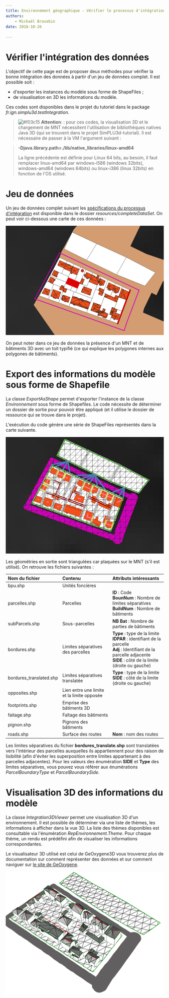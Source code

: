 ```yaml
---
title: Environnement géographique - Vérifier le processus d'intégration
authors:
    - Mickaël Brasebin
date: 2018-10-26

---
```


# Vérifier l'intégration des données

L'objectif de cette page est de proposer deux méthodes pour vérifier la bonne intégration des données à partir d'un jeu de données complet. Il est possible soit :
- d'exporter les instances du modèle sous forme de ShapeFiles ;
- de visualisation en 3D les informations du modèle.

Ces codes sont disponibles dans le projet du tutoriel dans le package *fr.ign.simplu3d.testIntegration*.

> ![#f03c15](https://placehold.it/15/f03c15/000000?text=+) **Attention**: : pour ces codes, la visualisation 3D et le chargement de MNT nécessitent l'utilisation de bibliothèques natives Java 3D (qui se trouvent dans le projet SimPLU3d-tutorial). Il est nécessaire de passer à la VM l'argument suivant :

>
> **-Djava.library.path=./lib/native_libraries/linux-amd64**  
>
> La ligne précédente est définie pour Linux 64 bits, au besoin, il faut remplacer linux-amd64 par windows-i586 (windows 32bits), windows-amd64 (windows 64bits) ou linux-i386 (linux 32bits) en fonction de l'OS utilisé.


# Jeu de données

Un jeu de données complet suivant les [spécifications du processus d'intégration](integration.md) est disponible dans le dossier *resources/completeDataSet*. On peut voir ci-dessous une carte de ces données :

![Carte des données en entrée](./img/SituationBefore.png)

On peut noter dans ce jeu de données la présence d'un MNT et de bâtiments 3D avec un toit typifié (ce qui explique les polygones internes aux polygones de bâtiments).

# Export des informations du modèle sous forme de Shapefile

La classe *ExportAsShape* permet d'exporter l'instance de la classe *Environnement* sous forme de Shapefiles. Le code nécessite de déterminer un dossier de sortie pour pouvoir être appliqué (et il utilise le dossier de ressource qui se trouve dans le projet).

L'exécution du code génère une série de ShapeFiles représentés dans la carte suivante.

![Carte des données en entrée](./img/SituationAfter.png)

Les géométries en sortie sont triangulées car plaquées sur le MNT (s'il est utilisé). On retrouve les fichiers suivantes :

| Nom du fichier          | Contenu                                    | Attributs intéressants                                                                                                                                                                   |
|:------------------------|:-------------------------------------------|:-----------------------------------------------------------------------------------------------------------------------------------------------------------------------------------------|
| bpu.shp                 | Unités foncières                           |                                                                                                                                                                                          |
| parcelles.shp           | Parcelles                                  | **ID** : Code <br /> **BounNum** : Nombre de limites séparatives <br /> **BuildNum** : Nombre de bâtiments                                                                               |
| subParcels.shp          | Sous-parcelles                             | **NB Bat** : Nombre de parties de bâtiments                                                                                                                                              |
| bordures.shp            | Limites séparatives des parcelles          | **Type** : type de la limite <br /> **IDPAR** : identifiant de la parcelle <br /> **Adj** : Identifiant de la parcelle adjacente <br />  **SIDE** : côté de la limite (droite ou gauche) |
| bordures_translated.shp | Limites séparatives translatée             | **Type** : type de la limite <br/> **SIDE** : côté de la limite (droite ou gauche)                                                                                                       |
| opposites.shp           | Lien entre une limite et la limite opposée |                                                                                                                                                                                          |
| footprints.shp          | Emprise des bâtiments 3D                   |                                                                                                                                                                                          |
| faitage.shp             | Faîtage des bâtiments                      |                                                                                                                                                                                          |
| pignon.shp              | Pignons des bâtiments                      |                                                                                                                                                                                          |
| roads.shp               | Surface des routes                         | **Nom** : nom des routes                                                                                                                                                                 |

Les limites séparatives du fichier **bordures_translate.shp** sont translatées vers l'intérieur des parcelles auxquelles ils appartiennent pour des raison de lisibilité (afin d'éviter les superposition entre limites appartenant à des parcelles adjacentes).
Pour les valeurs des énumération **SIDE** et **Type** des limites séparatives, vous pouvez vous référer aux énumérations *ParcelBoundaryType* et *ParcelBoundarySide*.

# Visualisation 3D des informations du modèle

La classe *Integration3DViewer* permet une visualisation 3D d'un environnement. Il est possible de déterminer via une liste de thèmes, les informations à afficher dans la vue 3D. La liste des thèmes disponibles est consultable via l'énumération *RepEnvironnement.Theme*. Pour chaque thème, un rendu est prédéfini afin de visualiser les informations correspondantes.

Le visualisateur 3D utilisé est celui de GeOxygene3D vous trouverez plus de documentation sur comment représenter des données et sur comment naviguer sur [le site de GeOxygene](http://ignf.github.io/geoxygene/documentation/application/3d.html).

![Fenêtre 3D représentant une visualisation de l'environnement](./img/viewer3D.png)
